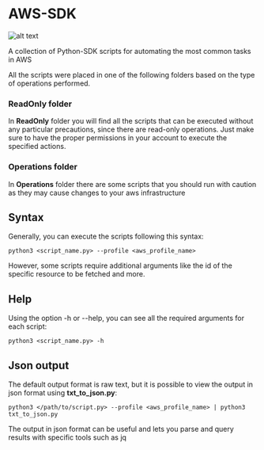 # AWS-SDK

<img src="https://allcode.com/wp-content/uploads/2021/02/Group-169-3.png" alt="alt text"/>


A collection of Python-SDK scripts for automating the most common tasks in AWS

All the scripts were placed in one of the following folders based on the type of operations performed.

### ReadOnly folder
In **ReadOnly** folder you will find all the scripts that can be executed without any particular precautions, since there are read-only operations.
Just make sure to have the proper permissions in your account to execute the specified actions. 
### Operations folder
In **Operations** folder there are some scripts that you should run with caution as they may cause changes to your aws infrastructure  

## Syntax
Generally, you can execute the scripts following this syntax:
```
python3 <script_name.py> --profile <aws_profile_name>
```

However, some scripts require additional arguments like the id of the specific resource to be fetched and more.

## Help
Using the option -h or --help, you can see all the required arguments for each script:
```
python3 <script_name.py> -h
```

## Json output
The default output format is raw text, but it is possible to view the output in json format using **txt_to_json.py**:
```
python3 </path/to/script.py> --profile <aws_profile_name> | python3 txt_to_json.py
```

The output in json format can be useful and lets you parse and query results with specific tools such as jq
